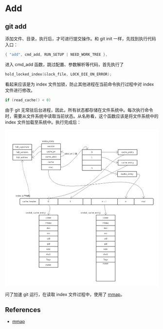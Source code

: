 # Add

## git add

添加文件、目录，执行后，才可进行提交操作。和 git init 一样，先找到执行代码入口：

```C
{ "add", cmd_add, RUN_SETUP | NEED_WORK_TREE },
```

进入 cmd_add 函数，跳过配置、参数解析等代码，首先执行了

```C
hold_locked_index(&lock_file, LOCK_DIE_ON_ERROR);
```

看起来应该是为 index 文件加锁，防止其他进程在当前命令执行过程中对 index 文件进行修改。

```C
if (read_cache() < 0)
```

由于 git 无常驻后台进程，因此，所有状态都存储在文件系统中。每次执行命令时，需要从文件系统中读取当前状态。从名称看，这个函数应该是将文件系统中的 index 文件加载至系统中。执行完成后：

![Index File Format](./images/index_file_format.png)

问了加速 git 运行，在读取 index 文件过程中，使用了 [mmap](https://en.wikipedia.org/wiki/Mmap)。

## References

- [mmap](https://en.wikipedia.org/wiki/Mmap)
